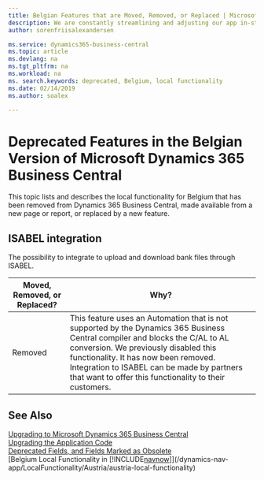 ```yaml
---
title: Belgian Features that are Moved, Removed, or Replaced | Microsoft Docs
description: We are constantly streamlining and adjusting our app in-step with market developments. Read about the features for Belgium that we have moved, removed, or replaced.
author: sorenfriisalexandersen

ms.service: dynamics365-business-central
ms.topic: article
ms.devlang: na
ms.tgt_pltfrm: na
ms.workload: na
ms. search.keywords: deprecated, Belgium, local functionality
ms.date: 02/14/2019
ms.author: soalex

---
```


# Deprecated Features in the Belgian Version of Microsoft Dynamics 365 Business Central
This topic lists and describes the local functionality for Belgium that has been removed from Dynamics 365 Business Central, made available from a new page or report, or replaced by a new feature.

## ISABEL integration
The possibility to integrate to upload and download bank files through ISABEL.

|Moved, Removed, or Replaced?|Why?|
|----|----|
|Removed| This feature uses an Automation that is not supported by the Dynamics 365 Business Central compiler and blocks the C/AL to AL conversion. We previously disabled this functionality. It has now been removed. Integration to ISABEL can be made by partners that want to offer this functionality to their customers.

## See Also
[Upgrading to Microsoft Dynamics 365 Business Central](upgrading-to-business-central.md)  
[Upgrading the Application Code](upgrading-the-application-code.md)  
[Deprecated Fields, and Fields Marked as Obsolete](deprecated-fields.md)  
[Belgium Local Functionality in [!INCLUDE[navnow](../developer/includes/navnow_md.md)]](/dynamics-nav-app/LocalFunctionality/Austria/austria-local-functionality)  
